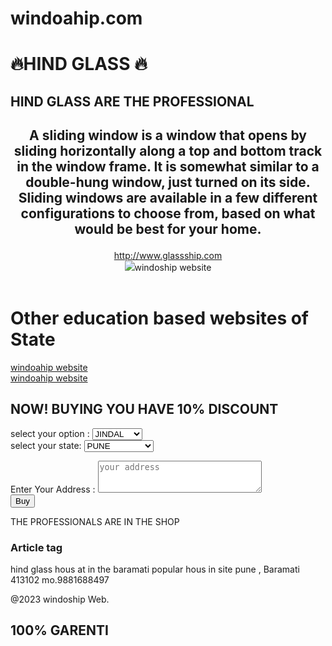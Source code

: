 # windoahip.com
<DOCTYPE html>
<html lang="en">
<body>
<h1>🔥HIND GLASS 🔥</h1>
<h2>HIND GLASS ARE THE PROFESSIONAL </h2>
<header>
<nav><h1><p>A sliding window is a window that opens by sliding horizontally along a top and bottom track in the window frame. It is somewhat similar to a double-hung window, just turned on its side. Sliding windows are available in a few different configurations to choose from, based on what would be best for your home.</p></h1>
<a href="/"}>http://www.glassship.com</a><br>
<img src="
<a href="http://www.windoship.in">windoship website</a><br>
</nav>
<aside>
</header>
<h1>Other education based websites of State</h1>
<a href="http://windoship.com">windoahip website</a><br> <a href="http://windoship.in">windoahip website</a><br>
</aside>
<section>
<h1>NOW! BUYING YOU HAVE 10% DISCOUNT</h1>
select your option :
<select material="material">
<option>JINDAL</option>
<option>SATARA</option>
<option>NON</option>
<option>NORMAL<option>
</select><br>
select your state:
<select name ="ct">
<option>PUNE</option>
<option>BARAMATI </option>
<option>NAGAR </option>
<option>SATARA</option> 
<option>AURNGA BAD</option>
<option>MUMBAI </option>
<option>KASBA</option>
<option>KOLLHAPUR</option>
<option>DILLI</option>
<option>KARNATKA</option>
<option>HAYDRABAD</option>
<option>NAGHPUR</option>
<option>GEJURI</option>
<option>SASVED</option>
<option>THANE</option>
<option>GOA</option>
<option>BHIGVAN</option>
<option>KARJT</option>
<option>KATRAJ</option>
<option>KALVED</option>
<option>LONI</option>
</select><br>
</Internal storage/Pictures/ 166186-graphics-apples-design- colored-colorfulness-1420x3073 (1).jpgoption >

Enter Your Address : <textarea name= "address" rows="3" cols="30" placeholder ="your address" required> </textarea><br>
<input type="submit" value="Buy"><br>
<p> THE PROFESSIONALS ARE IN THE SHOP</p>
<section>
<h1>Article tag</h1>
</section>
<article>
<p>  hind glass hous at in the baramati popular hous in site pune , Baramati 413102 mo.9881688497</p>
</article>
<footer>@2023 windoship Web. </footer>
<h1> 100% GARENTI </h1>
</body></html>              
